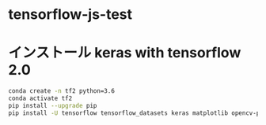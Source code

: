 # tensorflow-js-test

# インストール keras with tensorflow 2.0

```bash
conda create -n tf2 python=3.6
conda activate tf2
pip install --upgrade pip
pip install -U tensorflow tensorflow_datasets keras matplotlib opencv-python
```